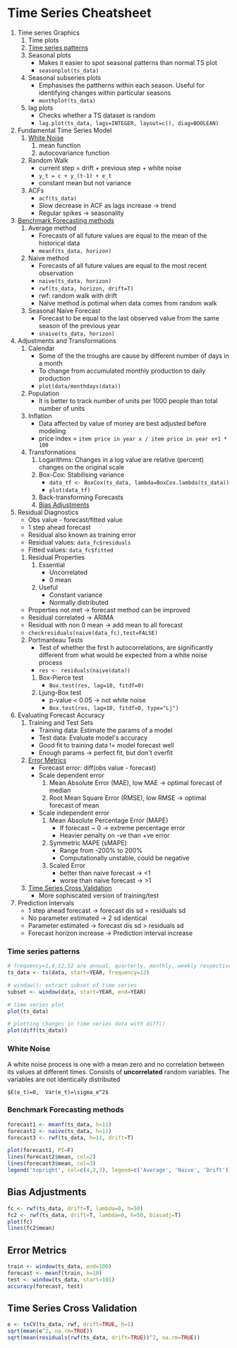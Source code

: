 # Time Series Cheatsheet

1. Time series Graphics
    1. Time plots
    2. [Time series patterns](#time-series-patterns)
    3. Seasonal plots
        - Makes it easier to spot seasonal patterns than normal TS plot
        - `seasonplot(ts_data)`
    4. Seasonal subseries plots
        - Emphasises the pattherns within each season. Useful for identifying changes within particular seasons
        - `monthplot(ts_data)`
    5. lag plots
        - Checks whether a TS dataset is random
        - `lag.plot(ts_data, lags=INTEGER, layout=c(), diag=BOOLEAN)`
2. Fundamental Time Series Model
    1. [White Noise](#white-noise)
        1. mean function
        2. autocovariance function
    2. Random Walk
        - current step = drift + previous step + white noise
        - `y_t = c + y_(t-1) + e_t`
        - constant mean but not variance
    3. ACFs
        - `acf(ts_data)`
        - Slow decrease in ACF as lags increase -> trend
        - Regular spikes -> seasonality
3. [Benchmark Forecasting methods](#benchmark-forecasting-methods)
    1. Average method
        - Forecasts of all future values are equal to the mean of the historical data
        - `meanf(ts_data, horizon)`
    2. Naive method
        - Forecasts of all future values are equal to the most recent observation
        - `naive(ts_data, horizon)`
        - `rwf(ts_data, horizon, drift=T)`
        - rwf: random walk with drift
        - Naive method is potimal when data comes from random walk
    3. Seasonal Naive Forecast
        - Forecast to be equal to the last observed value from the same season of the previous year
        - `snaive(ts_data, horizon)`
4. Adjustments and Transformations
    1. Calendar
        - Some of the the troughs are cause by different number of days in a month
        - To change from accumulated monthly production to daily production
        - `plot(data/monthdays(data))`
    2. Population
        - It is better to track number of units per 1000 people than total number of units
    3. Inflation
        - Data affected by value of money are best adjusted before modeling
        - price index = `item price in year x / item price in year x+1 * 100`
    4. Transformations
        1. Logarithms: Changes in a log value are relative (percent) changes on the original scale
        2. Box-Cox: Stabilising variance
            - `data_tf <- BoxCox(ts_data, lambda=BoxCox.lambda(ts_data))`
            - `plot(data_tf)`
        3. Back-transforming Forecasts
        4. [Bias Adjustments](#bias-adjustments)
5. Residual Diagnostics
    - Obs value - forecast/fitted value
    - 1 step ahead forecast
    - Residual also known as training error
    - Residual values: `data_fc$residuals`
    - Fitted values: `data_fc$fitted`
    1. Residual Properties
        1. Essential
            - Uncorrelated
            - 0 mean
        2. Useful
            - Constant variance
            - Normally distributed
    - Properties not met -> forecast method can be improved
    - Residual correlated -> ARIMA
    - Residual with non 0 mean -> add mean to all forecast
    - `checkresiduals(naive(data_fc),test=FALSE)`
    2. Portmanteau Tests
        - Test of whether the first h autocorrelations, are significantly different from what would be expected from a white noise process
        - `res <- residuals(naive(data))`
        1. Box-Pierce test
            - `Box.test(res, lag=10, fitdf=0)`
        2. Ljung-Box test
            - p-value < 0.05 -> not white noise
            - `Box.test(res, lag=10, fitdf=0, type="Lj")`
6. Evaluating Forecast Accuracy
    1. Training and Test Sets
        - Training data: Estimate the params of a model
        - Test data: Evaluate model's accuracy
        - Good fit to training data != model forecast well
        - Enough params -> perfect fit, but don't overfit
    2. [Error Metrics](#error-metrics)
        - Forecast error: diff(obs value - forecast)
        - Scale dependent error
            1. Mean Absolute Error (MAE), low MAE -> optimal forecast of median
            2. Root Mean Square Error (RMSE), low RMSE -> optimal forecast of mean
        - Scale independent error
            1. Mean Absolute Percentage Error (MAPE)
                - If forecast ~ 0 -> extreme percentage error
                - Heavier penalty on -ve than +ve error
            2. Symmetric MAPE (sMAPE)
                - Range from -200% to 200%
                - Computationally unstable, could be negative
            3. Scaled Error
                - better than naive forecast -> <1
                - worse than naive forecast -> >1
    3. [Time Series Cross Validation](#time-series-cross-validation)
        - More sophiscated version of training/test
7. Prediction Intervals
    - 1 step ahead forecast -> forecast dis sd = residuals sd
    - No parameter estimated -> 2 sd identical
    - Parameter estimated -> forecast dis sd > residuals sd
    - Forecast horizon increase -> Prediction interval increase





### Time series patterns
```r
# frequency=1,4,12,52 are annual, quarterly, monthly, weekly respectively
ts_data <- ts(data, start=YEAR, frequency=12)

# window(): extract subset of time series
subset <- window(data, start=YEAR, end=YEAR)

# time series plot
plot(ts_data)

# plotting changes in time series data with diff()
plot(diff(ts_data))
```


### White Noise
A white noise process is one with a mean zero and no correlation between its values at different times. Consists of **uncorrelated** random variables. The variables are not identically distributed

`$E(e_t)=0,  Var(e_t)=\sigma_e^2$`


### Benchmark Forecasting methods
```r
forecast1 <- meanf(ts_data, h=11)
forecast2 <- naive(ts_data, h=11)
forecast3 <- rwf(ts_data, h=11, drift=T)

plot(forecast1, PI=F)
lines(forecast2$mean, col=2)
lines(forecast3$mean, col=3)
legend('topright', col=c(4,2,3), legend=c('Average', 'Naive', 'Drift'))
```


## Bias Adjustments
```r
fc <- rwf(ts_data, drift=T, lambda=0, h=50)
fc2 <- rwf(ts_data, drift=T, lambda=0, h=50, biasadj=T)
plot(fc)
lines(fc2$mean)
```


## Error Metrics
```r
train <- window(ts_data, end=100)
forecast <- meanf(train, h=10)
test <- window(ts_data, start=101)
accuracy(forecast, test)
```


## Time Series Cross Validation
```r
e <- tsCV(ts_data, rwf, drift=TRUE, h=1)
sqrt(mean(e^2, na.rm=TRUE))
sqrt(mean(residuals(rwf(ts_data, drift=TRUE))^2, na.rm=TRUE))
```
